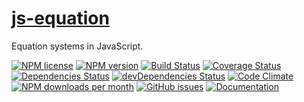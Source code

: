 [js-equation](http://aureooms.github.io/js-equation)
==

Equation systems in JavaScript.

[![NPM license](http://img.shields.io/npm/l/aureooms-js-equation.svg?style=flat)](https://raw.githubusercontent.com/aureooms/js-equation/master/LICENSE)
[![NPM version](http://img.shields.io/npm/v/aureooms-js-equation.svg?style=flat)](https://www.npmjs.org/package/aureooms-js-equation)
[![Build Status](http://img.shields.io/travis/aureooms/js-equation.svg?style=flat)](https://travis-ci.org/aureooms/js-equation)
[![Coverage Status](http://img.shields.io/coveralls/aureooms/js-equation.svg?style=flat)](https://coveralls.io/r/aureooms/js-equation)
[![Dependencies Status](http://img.shields.io/david/aureooms/js-equation.svg?style=flat)](https://david-dm.org/aureooms/js-equation#info=dependencies)
[![devDependencies Status](http://img.shields.io/david/dev/aureooms/js-equation.svg?style=flat)](https://david-dm.org/aureooms/js-equation#info=devDependencies)
[![Code Climate](http://img.shields.io/codeclimate/github/aureooms/js-equation.svg?style=flat)](https://codeclimate.com/github/aureooms/js-equation)
[![NPM downloads per month](http://img.shields.io/npm/dm/aureooms-js-equation.svg?style=flat)](https://www.npmjs.org/package/aureooms-js-equation)
[![GitHub issues](http://img.shields.io/github/issues/aureooms/js-equation.svg?style=flat)](https://github.com/aureooms/js-equation/issues)
[![Documentation](https://aureooms.github.io/js-equation/badge.svg)](https://aureooms.github.io/js-equation/source.html)
